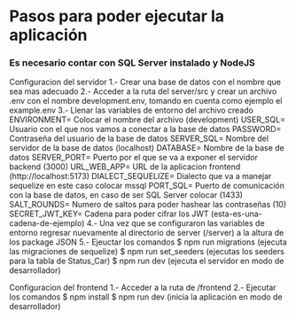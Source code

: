 # Pasos para poder ejecutar la aplicación 

### Es necesario contar con SQL Server instalado y NodeJS

Configuracion del servidor
    1.- Crear una base de datos con el nombre que sea mas adecuado
    2.- Acceder a la ruta del server/src y crear un archivo .env con el nombre development.env, tomando en cuenta como ejemplo el example.env
    3.- Llenar las variables de entorno del archivo creado  
          ENVIRONMENT= Colocar el nombre del archivo (development)
          USER_SQL= Usuario con el que nos vamos a conectar a la base de datos 
          PASSWORD= Contraseña del usuario de la base de datos
          SERVER_SQL= Nombre del servidor de la base de datos (localhost)
          DATABASE= Nombre de la base de datos
          SERVER_PORT= Puerto por el que se va a exponer el servidor backend (3000)
          URL_WEB_APP= URL de la aplicacion frontend (http://localhost:5173)
          DIALECT_SEQUELIZE= Dialecto que va a manejar sequelize en este caso colocar mssql
          PORT_SQL= Puerto de comunicación con la base de datos, en caso de ser SQL Server colocar (1433)
          SALT_ROUNDS= Numero de saltos para poder hashear las contraseñas (10)
          SECRET_JWT_KEY= Cadena para poder cifrar los JWT (esta-es-una-cadena-de-ejemplo)
    4.- Una vez que se configuraron las variables de entorno regresar nuevamente al directorio de server (/server) a la altura de los package JSON
    5.- Ejeuctar los comandos
          $ npm run migrations (ejecuta las migraciones de sequelize)
          $ npm run set_seeders (ejecutas los seeders para la tabla de Status_Car)
          $ npm run dev (ejecuta el servidor en modo de desarrollador)

Configuracion del frontend
    1.- Acceder a la ruta de /frontend
    2.- Ejecutar los comandos
          $ npm install
          $ npm run dev (inicia la aplicación en modo de desarrollador)

          

